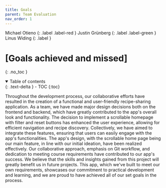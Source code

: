 ```yaml
---
title: Goals
parent: Team Evaluation
nav_order: 1
---
```


Michael Otieno
{: .label .label-red }
Justin Grünberg
{: .label .label-green }
Linus Widing
{: .label }

# [Goals achieved and missed]
{: .no_toc }

<details open markdown="block">
  <summary>
    Table of contents
  </summary>
  {: .text-delta }
- TOC
{:toc}



</details>

Throughout the development process, our collaborative efforts have resulted in the creation of a functional and 
user-friendly recipe-sharing application. As a team, we have made major design decisions both on the frontend and backend, 
which have greatly contributed to the app's overall look and functionality. The decision to implement a scrollable homepage 
with filter and reset buttons has enhanced the user experience, allowing for efficient navigation and recipe discovery.
Collectively, we have aimed to integrate these features, ensuring that users can easily engage with the app's 
functionalities. The app's design, with the scrollable home page being our main feature, in line with our initial ideation,
have been realized effectively.
Our collaborative approach, emphasis on Git workflow, and dedication to meeting course requirements have contributed to 
our app's success. We believe that the skills and insights gained from this project will greatly benefit us in future projects. 
This app, which we've built to meet our own requirements, showcases our commitment to practical development and learning, 
and we are proud to have achieved all of our set goals in the process.


